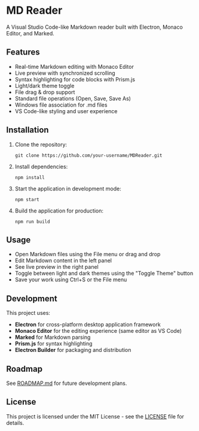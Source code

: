 # MD Reader

A Visual Studio Code-like Markdown reader built with Electron, Monaco Editor, and Marked.

## Features

- Real-time Markdown editing with Monaco Editor
- Live preview with synchronized scrolling
- Syntax highlighting for code blocks with Prism.js
- Light/dark theme toggle
- File drag & drop support
- Standard file operations (Open, Save, Save As)
- Windows file association for .md files
- VS Code-like styling and user experience

## Installation

1. Clone the repository:
   ```
   git clone https://github.com/your-username/MDReader.git
   ```

2. Install dependencies:
   ```
   npm install
   ```

3. Start the application in development mode:
   ```
   npm start
   ```

4. Build the application for production:
   ```
   npm run build
   ```

## Usage

- Open Markdown files using the File menu or drag and drop
- Edit Markdown content in the left panel
- See live preview in the right panel
- Toggle between light and dark themes using the "Toggle Theme" button
- Save your work using Ctrl+S or the File menu

## Development

This project uses:

- **Electron** for cross-platform desktop application framework
- **Monaco Editor** for the editing experience (same editor as VS Code)
- **Marked** for Markdown parsing
- **Prism.js** for syntax highlighting
- **Electron Builder** for packaging and distribution

## Roadmap

See [ROADMAP.md](ROADMAP.md) for future development plans.

## License

This project is licensed under the MIT License - see the [LICENSE](LICENSE) file for details.